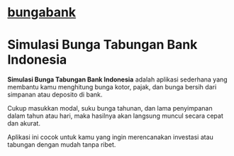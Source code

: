 # [bungabank]()
# Simulasi Bunga Tabungan Bank Indonesia

**Simulasi Bunga Tabungan Bank Indonesia** adalah aplikasi sederhana yang membantu kamu menghitung bunga kotor, pajak, dan bunga bersih dari simpanan atau deposito di bank. 

Cukup masukkan modal, suku bunga tahunan, dan lama penyimpanan dalam tahun atau hari, maka hasilnya akan langsung muncul secara cepat dan akurat.

Aplikasi ini cocok untuk kamu yang ingin merencanakan investasi atau tabungan dengan mudah tanpa ribet.
